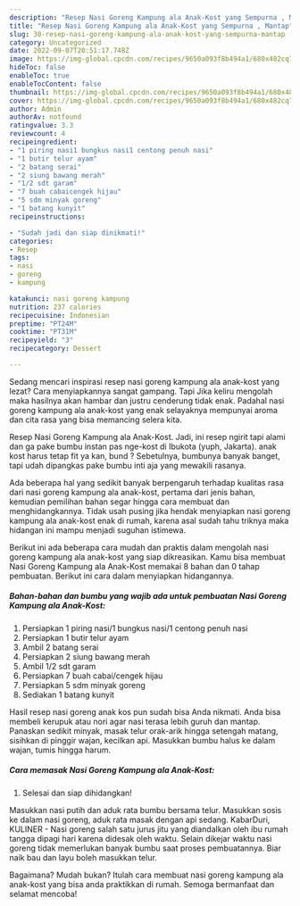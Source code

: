 ```yaml
---
description: "Resep Nasi Goreng Kampung ala Anak-Kost yang Sempurna , Mantap"
title: "Resep Nasi Goreng Kampung ala Anak-Kost yang Sempurna , Mantap"
slug: 30-resep-nasi-goreng-kampung-ala-anak-kost-yang-sempurna-mantap
category: Uncategorized
date: 2022-09-07T20:51:17.748Z
image: https://img-global.cpcdn.com/recipes/9650a093f8b494a1/680x482cq70/nasi-goreng-kampung-ala-anak-kost-foto-resep-utama.jpg
hideToc: false
enableToc: true
enableTocContent: false
thumbnail: https://img-global.cpcdn.com/recipes/9650a093f8b494a1/680x482cq70/nasi-goreng-kampung-ala-anak-kost-foto-resep-utama.jpg
cover: https://img-global.cpcdn.com/recipes/9650a093f8b494a1/680x482cq70/nasi-goreng-kampung-ala-anak-kost-foto-resep-utama.jpg
author: Admin
authorAv: notfound
ratingvalue: 3.3
reviewcount: 4
recipeingredient:
- "1 piring nasi1 bungkus nasi1 centong penuh nasi"
- "1 butir telur ayam"
- "2 batang serai"
- "2 siung bawang merah"
- "1/2 sdt garam"
- "7 buah cabaicengek hijau"
- "5 sdm minyak goreng"
- "1 batang kunyit"
recipeinstructions:

- "Sudah jadi dan siap dinikmati!"
categories:
- Resep
tags:
- nasi
- goreng
- kampung

katakunci: nasi goreng kampung 
nutrition: 237 calories
recipecuisine: Indonesian
preptime: "PT24M"
cooktime: "PT31M"
recipeyield: "3"
recipecategory: Dessert

---
```



Sedang mencari inspirasi resep nasi goreng kampung ala anak-kost yang lezat? Cara menyiapkannya sangat gampang. Tapi Jika keliru mengolah maka hasilnya akan hambar dan justru cenderung tidak enak. Padahal nasi goreng kampung ala anak-kost yang enak selayaknya mempunyai aroma dan cita rasa yang bisa memancing selera kita.


Resep Nasi Goreng Kampung ala Anak-Kost. Jadi, ini resep ngirit tapi alami dan ga pake bumbu instan pas nge-kost di Ibukota (yuph, Jakarta). anak kost harus tetap fit ya kan, bund ? Sebetulnya, bumbunya banyak banget, tapi udah dipangkas pake bumbu inti aja yang mewakili rasanya.

Ada beberapa hal yang sedikit banyak berpengaruh terhadap kualitas rasa dari nasi goreng kampung ala anak-kost, pertama dari jenis bahan, kemudian pemilihan bahan segar hingga cara membuat dan menghidangkannya. Tidak usah pusing jika hendak menyiapkan nasi goreng kampung ala anak-kost enak di rumah, karena asal sudah tahu triknya maka hidangan ini mampu menjadi suguhan istimewa.


Berikut ini ada beberapa cara mudah dan praktis dalam mengolah nasi goreng kampung ala anak-kost yang siap dikreasikan. Kamu bisa membuat Nasi Goreng Kampung ala Anak-Kost memakai 8 bahan dan 0 tahap pembuatan. Berikut ini cara dalam menyiapkan hidangannya.

<!--inarticleads1-->

##### Bahan-bahan dan bumbu yang wajib ada untuk pembuatan Nasi Goreng Kampung ala Anak-Kost:

1. Persiapkan 1 piring nasi/1 bungkus nasi/1 centong penuh nasi
1. Persiapkan 1 butir telur ayam
1. Ambil 2 batang serai
1. Persiapkan 2 siung bawang merah
1. Ambil 1/2 sdt garam
1. Persiapkan 7 buah cabai/cengek hijau
1. Persiapkan 5 sdm minyak goreng
1. Sediakan 1 batang kunyit


Hasil resep nasi goreng anak kos pun sudah bisa Anda nikmati. Anda bisa membeli kerupuk atau nori agar nasi terasa lebih guruh dan mantap. Panaskan sedikit minyak, masak telur orak-arik hingga setengah matang, sisihkan di pinggir wajan, kecilkan api. Masukkan bumbu halus ke dalam wajan, tumis hingga harum. 

<!--inarticleads2-->

##### Cara memasak Nasi Goreng Kampung ala Anak-Kost:


1. Selesai dan siap dihidangkan!

Masukkan nasi putih dan aduk rata bumbu bersama telur. Masukkan sosis ke dalam nasi goreng, aduk rata masak dengan api sedang. KabarDuri, KULINER - Nasi goreng salah satu jurus jitu yang diandalkan oleh ibu rumah tangga dipagi hari karena didesak oleh waktu. Selain dikejar waktu nasi goreng tidak memerlukan banyak bumbu saat proses pembuatannya. Biar naik bau dan layu boleh masukkan telur. 

Bagaimana? Mudah bukan? Itulah cara membuat nasi goreng kampung ala anak-kost yang bisa anda praktikkan di rumah. Semoga bermanfaat dan selamat mencoba!
